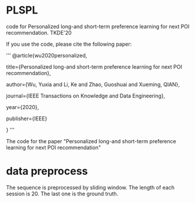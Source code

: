 # PLSPL
code for Personalized long-and short-term preference learning for next POI recommendation. TKDE'20

If you use the code, please cite the following paper:


'''
@article{wu2020personalized,

  title={Personalized long-and short-term preference learning for next POI recommendation},
  
  author={Wu, Yuxia and Li, Ke and Zhao, Guoshuai and Xueming, QIAN},
  
  journal={IEEE Transactions on Knowledge and Data Engineering},
  
  year={2020},
  
  publisher={IEEE}
  
}
'''

The code for the paper "Personalized long-and short-term preference learning for next POI recommendation"
 # data preprocess
 The sequence is preprocessed by sliding window. The length of each session is 20. The last one is the ground truth.
